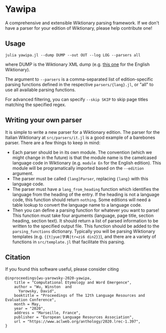# Yawipa

A comprehensive and extensible Wiktionary parsing framework. If we don't have a parser for your edition of Wiktionary, please help contribute one!

## Usage

```
julia yawipa.jl --dump DUMP --out OUT --log LOG --parsers all
```

where DUMP is the Wiktionary XML dump (e.g. [this one](https://dumps.wikimedia.org/enwiktionary/latest/enwiktionary-latest-pages-articles.xml.bz2) for the English Wiktionary). 

The argument to `--parsers` is a comma-separated list of edition-specific parsing functions defined in the respective `parsers/{lang}.jl`, or "all" to use all available parsing functions.

For advanced filtering, you can specify `--skip SKIP` to skip page titles matching the specified regex.

## Writing your own parser

It is simple to write a new parser for a Wiktionary edition. The parser for the Italian Wiktionary at `src/parsers/it.jl` is a good example of a barebones parser. There are a few things to keep in mind:

- Each parser should be in its own module. The convention (which we might change in the future) is that the module name is the camelcased language code in Wiktionary (e.g. `module En` for the English edition). This module will be programatically imported based on the `--edition` argument.
- The parser must be called `{lang}Parser`, replacing `{lang}` with this language code. 
- The parser must have a `lang_from_heading` function which identifies the language from the heading of the entry. If the heading is not a language code, this function should return `nothing`. Some editions will need a table lookup to convert the language name to a language code.
- Then you can define a parsing function for whatever you want to parse! This function must take four arguments (language, page title, section heading, section text). It should return a list of parsed information to be written to the specified output file. This function should be added to the `parsing_functions` dictionary. Typically you will be parsing Wiktionary templates (e.g. `{{t|yue|字典|tr=zi6 din2}}`), and there are a variety of functions in `src/template.jl` that facilitate this parsing.


## Citation

If you found this software useful, please consider citing

```
@inproceedings{wu-yarowsky-2020-yawipa,
    title = "Computational Etymology and Word Emergence",
    author = "Wu, Winston  and
      Yarowsky, David",
    booktitle = "Proceedings of The 12th Language Resources and Evaluation Conference",
    month = May,
    year = "2020",
    address = "Marseille, France",
    publisher = "European Language Resources Association",
    url = "https://www.aclweb.org/anthology/2020.lrec-1.397",
}
```